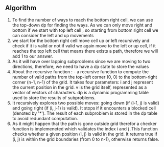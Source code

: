 ## Algorithm
1. To find the number of ways to reach the bottom right cell, we can use the top-down dp for finding the ways.
As we can only move right and bottom if we start with top left cell , so starting from bottom right cell we can consider the left and up movements
2. we start for the bottom right cell move cell up or left recursively and check if it is valid or not if valid we again move to the left or up cell, if it reaches the top left cell that means there exists a path, therefore we will add 1 to our answer.
3. As it will have over lapping subproblems since we are moving to two directions, therefore, we need to have a dp state to store the values
2. About the recursive function : - a recursive function to compute the number of valid paths from the top-left corner (0, 0) to the bottom-right corner (n-1, n-1) of the grid. It takes four parameters:
i and j represent the current position in the grid.
v is the grid itself, represented as a vector of vectors of characters.
dp is a dynamic programming table used to store the results of subproblems.
3. It recursively explores two possible moves: going down (if (i-1, j) is valid) and going right (if (i, j-1) is valid). It stops if it encounters a blocked cell (denoted by '*'). The result of each subproblem is stored in the dp table to avoid redundant computation.
4. As it might happen that the path is gone outside grid therefor a checker function is implemeneted which validates the index i and j .This function checks whether a given position (i, j) is valid in the grid. It returns true if (i, j) is within the grid boundaries (from 0 to n-1), otherwise returns false.